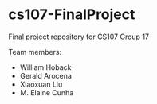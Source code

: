 # cs107-FinalProject
Final project repository for CS107 Group 17

Team members:
* William Hoback
* Gerald Arocena
* Xiaoxuan Liu
* M. Elaine Cunha

